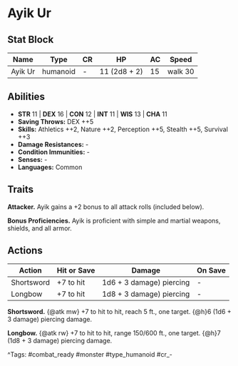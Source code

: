 # Ayik Ur

## Stat Block

| Name | Type | CR | HP | AC | Speed |
|------|------|----|----|----|-------|
| Ayik Ur | humanoid | - | 11 (2d8 + 2) | 15 | walk 30 |

## Abilities

- **STR** 11 | **DEX** 16 | **CON** 12 | **INT** 11 | **WIS** 13 | **CHA** 11
- **Saving Throws:** DEX ++5  
- **Skills:** Athletics ++2, Nature ++2, Perception ++5, Stealth ++5, Survival ++3  
- **Damage Resistances:** -  
- **Condition Immunities:** -  
- **Senses:** -  
- **Languages:** Common

## Traits

**Attacker.** Ayik gains a +2 bonus to all attack rolls (included below).

**Bonus Proficiencies.** Ayik is proficient with simple and martial weapons, shields, and all armor.


## Actions

| Action | Hit or Save | Damage | On Save |
|--------|--------------|--------|----------|
| Shortsword | +7 to hit | 1d6 + 3 damage) piercing | - |
| Longbow | +7 to hit | 1d8 + 3 damage) piercing | - |

**Shortsword.** {@atk mw} +7 to hit to hit, reach 5 ft., one target. {@h}6 (1d6 + 3 damage) piercing damage.

**Longbow.** {@atk rw} +7 to hit to hit, range 150/600 ft., one target. {@h}7 (1d8 + 3 damage) piercing damage.


^Tags: #combat_ready #monster #type_humanoid #cr_-